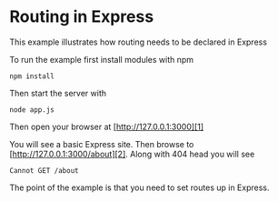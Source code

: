 # Routing in Express

This example illustrates how routing needs to be declared in Express

To run the example first install modules with npm

    npm install

Then start the server with

    node app.js

Then open your browser at [http://127.0.0.1:3000][1]

You will see a basic Express site. Then browse to [http://127.0.0.1:3000/about][2]. Along with 404 head you will see

    Cannot GET /about

The point of the example is that you need to set routes up in Express.

[1]: http://127.0.0.1:3000
[2]: http://127.0.0.1:3000/about
